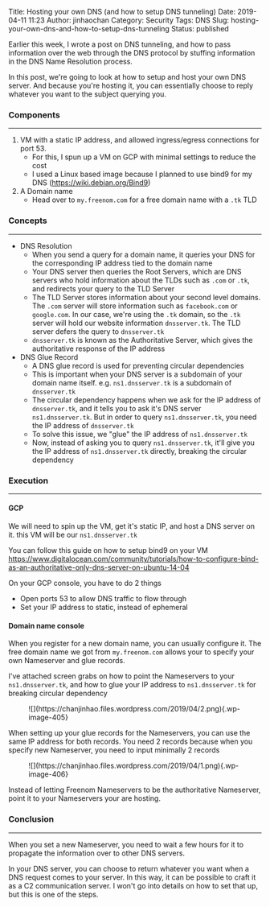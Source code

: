 Title: Hosting your own DNS (and how to setup DNS tunneling)
Date: 2019-04-11 11:23
Author: jinhaochan
Category: Security
Tags: DNS
Slug: hosting-your-own-dns-and-how-to-setup-dns-tunneling
Status: published

<!-- wp:paragraph -->

Earlier this week, I wrote a post on DNS tunneling, and how to pass information over the web through the DNS protocol by stuffing information in the DNS Name Resolution process.

<!-- /wp:paragraph -->

<!-- wp:paragraph -->

In this post, we're going to look at how to setup and host your own DNS server. And because you're hosting it, you can essentially choose to reply whatever you want to the subject querying you.

<!-- /wp:paragraph -->

<!-- wp:heading {"level":3} -->

### Components

<!-- /wp:heading -->

<!-- wp:separator -->

------------------------------------------------------------------------

<!-- /wp:separator -->

</p>
<!-- wp:list {"ordered":true} -->

1.  VM with a static IP address, and allowed ingress/egress connections for port 53.
    -   For this, I spun up a VM on GCP with minimal settings to reduce the cost
    -   I used a Linux based image because I planned to use bind9 for my DNS (https://wiki.debian.org/Bind9)
2.  A Domain name
    -   Head over to `my.freenom.com` for a free domain name with a `.tk` TLD

<!-- /wp:list -->

<!-- wp:heading {"level":3} -->

### Concepts

<!-- /wp:heading -->

<!-- wp:separator -->

------------------------------------------------------------------------

<!-- /wp:separator -->

</p>
<!-- wp:list -->

-   DNS Resolution
    -   When you send a query for a domain name, it queries your DNS for the corresponding IP address tied to the domain name
    -   Your DNS server then queries the Root Servers, which are DNS servers who hold information about the TLDs such as `.com` or `.tk`, and redirects your query to the TLD Server
    -   The TLD Server stores information about your second level domains. The `.com` server will store information such as `facebook.com` or `google.com`. In our case, we're using the `.tk` domain, so the `.tk` server will hold our website information `dnsserver.tk`. The TLD server defers the query to `dnsserver.tk`
    -   `dnsserver.tk` is known as the Authoritative Server, which gives the authoritative response of the IP address
-   DNS Glue Record
    -   A DNS glue record is used for preventing circular dependencies
    -   This is important when your DNS server is a subdomain of your domain name itself. e.g. `ns1.dnsserver.tk` is a subdomain of `dnsserver.tk`
    -   The circular dependency happens when we ask for the IP address of `dnsserver.tk`, and it tells you to ask it's DNS server `ns1.dnsserver.tk`. But in order to query `ns1.dnsserver.tk`, you need the IP address of `dnsserver.tk`
    -   To solve this issue, we "glue" the IP address of `ns1.dnsserver.tk`
    -   Now, instead of asking you to query `ns1.dnsserver.tk`, it'll give you the IP address of `ns1.dnsserver.tk` directly, breaking the circular dependency

<!-- /wp:list -->

<!-- wp:heading {"level":3} -->

### Execution

<!-- /wp:heading -->

<!-- wp:separator -->

------------------------------------------------------------------------

<!-- /wp:separator -->

</p>
<!-- wp:heading {"level":4} -->

#### GCP

<!-- /wp:heading -->

<!-- wp:paragraph -->

We will need to spin up the VM, get it's static IP, and host a DNS server on it. this VM will be our `ns1.dnsserver.tk`

<!-- /wp:paragraph -->

<!-- wp:paragraph -->

You can follow this guide on how to setup bind9 on your VM https://www.digitalocean.com/community/tutorials/how-to-configure-bind-as-an-authoritative-only-dns-server-on-ubuntu-14-04

<!-- /wp:paragraph -->

<!-- wp:paragraph -->

On your GCP console, you have to do 2 things

<!-- /wp:paragraph -->

<!-- wp:list -->

-   Open ports 53 to allow DNS traffic to flow through
-   Set your IP address to static, instead of ephemeral

<!-- /wp:list -->

<!-- wp:heading {"level":4} -->

#### Domain name console

<!-- /wp:heading -->

<!-- wp:paragraph -->

When you register for a new domain name, you can usually configure it. The free domain name we got from `my.freenom.com` allows your to specify your own Nameserver and glue records.

<!-- /wp:paragraph -->

<!-- wp:paragraph -->

I've attached screen grabs on how to point the Nameservers to your `ns1.dnsserver.tk`, and how to glue your IP address to `ns1.dnsserver.tk` for breaking circular dependency

<!-- /wp:paragraph -->

<!-- wp:image {"id":405} -->

<figure class="wp-block-image">
![](https://chanjinhao.files.wordpress.com/2019/04/2.png){.wp-image-405}

</figure>
<!-- /wp:image -->

<!-- wp:paragraph -->

When setting up your glue records for the Nameservers, you can use the same IP address for both records. You need 2 records because when you specify new Nameserver, you need to input minimally 2 records

<!-- /wp:paragraph -->

<!-- wp:image {"id":406} -->

<figure class="wp-block-image">
![](https://chanjinhao.files.wordpress.com/2019/04/1.png){.wp-image-406}

</figure>
<!-- /wp:image -->

<!-- wp:paragraph -->

Instead of letting Freenom Nameservers to be the authoritative Nameserver, point it to your Nameservers your are hosting.

<!-- /wp:paragraph -->

<!-- wp:heading {"level":3} -->

### Conclusion  

<!-- /wp:heading -->

<!-- wp:separator -->

------------------------------------------------------------------------

<!-- /wp:separator -->

</p>
<!-- wp:paragraph -->

When you set a new Nameserver, you need to wait a few hours for it to propagate the information over to other DNS servers.

<!-- /wp:paragraph -->

<!-- wp:paragraph -->

In your DNS server, you can choose to return whatever you want when a DNS request comes to your server. In this way, it can be possible to craft it as a C2 communication server. I won't go into details on how to set that up, but this is one of the steps.

<!-- /wp:paragraph -->
